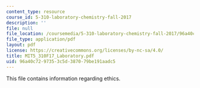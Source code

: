 ```yaml
---
content_type: resource
course_id: 5-310-laboratory-chemistry-fall-2017
description: ''
file: null
file_location: /coursemedia/5-310-laboratory-chemistry-fall-2017/96a40c7297353c5d387079be191aadc5_MIT5_310F17_Laboratory.pdf
file_type: application/pdf
layout: pdf
license: https://creativecommons.org/licenses/by-nc-sa/4.0/
title: MIT5_310F17_Laboratory.pdf
uid: 96a40c72-9735-3c5d-3870-79be191aadc5
---
```

This file contains information regarding ethics.
